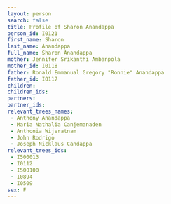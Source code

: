 ```yaml
---
layout: person
search: false
title: Profile of Sharon Anandappa
person_id: I0121
first_name: Sharon
last_name: Anandappa
full_name: Sharon Anandappa
mother: Jennifer Srikanthi Ambanpola
mother_id: I0118
father: Ronald Emmanual Gregory "Ronnie" Anandappa
father_id: I0117
children:
children_ids:
partners:
partner_ids:
relevant_trees_names:
 - Anthony Anandappa
 - Maria Nathalia Canjemanaden
 - Anthonia Wijeratnam
 - John Rodrigo
 - Joseph Nicklaus Candappa
relevant_trees_ids:
 - I500013
 - I0112
 - I500100
 - I0894
 - I0509
sex: F
---
```


